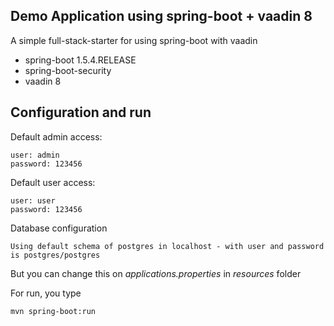 ## Demo Application using spring-boot + vaadin 8

A simple full-stack-starter for using spring-boot with vaadin

- spring-boot 1.5.4.RELEASE 
- spring-boot-security
- vaadin 8

## Configuration and run 

Default admin access:
```
user: admin
password: 123456
```

Default user access:
```
user: user
password: 123456
```

Database configuration
```
Using default schema of postgres in localhost - with user and password is postgres/postgres
```
But you can change this on _*applications.properties*_ in _resources_ folder

For run, you type
```
mvn spring-boot:run
```
